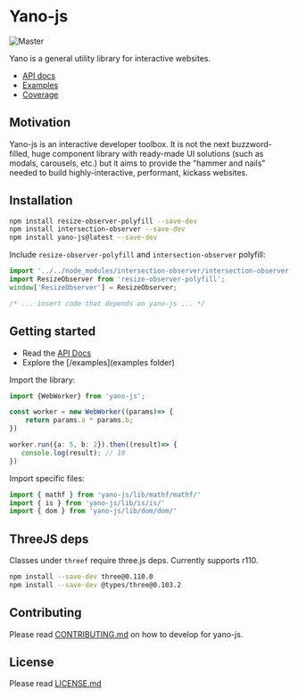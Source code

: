# Yano-js

![Master](https://github.com/grow/yano-js/workflows/Run%20tests/badge.svg)

Yano is a general utility library for interactive websites.

- [API docs](https://grow.github.io/yano-js/)
- [Examples](https://grow.github.io/yano-js/examples/)
- [Coverage](https://grow.github.io/yano-js/coverage/)

## Motivation

Yano-js is an interactive developer toolbox. It is not the next buzzword-filled, 
huge component library with ready-made UI solutions (such as modals, carousels, etc.)
but it aims to provide the "hammer and nails" needed to build highly-interactive,
performant, kickass websites.

## Installation

```bash
npm install resize-observer-polyfill --save-dev
npm install intersection-observer --save-dev
npm install yano-js@latest --save-dev
```

Include `resize-observer-polyfill` and `intersection-observer` polyfill:

```ts
import '../../node_modules/intersection-observer/intersection-observer.js';
import ResizeObserver from 'resize-observer-polyfill';
window['ResizeObserver'] = ResizeObserver;

/* ... insert code that depends on yano-js ... */
```

## Getting started

- Read the [API Docs](https://grow.github.io/yano-js/)
- Explore the [/examples](examples folder)

Import the library:

```ts
import {WebWorker} from 'yano-js';

const worker = new WebWorker((params)=> {
    return params.a * params.b;
})

worker.run({a: 5, b: 2}).then((result)=> {
   console.log(result); // 10
})
```

Import specific files:

```ts
import { mathf } from 'yano-js/lib/mathf/mathf/'
import { is } from 'yano-js/lib/is/is/'
import { dom } from 'yano-js/lib/dom/dom/'
```

## ThreeJS deps

Classes under `threef` require three.js deps. Currently supports r110.

```bash
npm install --save-dev three@0.110.0
npm install --save-dev @types/three@0.103.2
```

## Contributing

Please read [CONTRIBUTING.md](CONTRIBUTING.md) on how to develop for yano-js.

## License

Please read [LICENSE.md](LICENSE.md)
